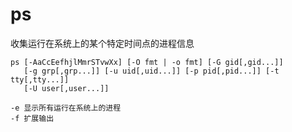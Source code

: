 # ps

收集运行在系统上的某个特定时间点的进程信息

```
ps [-AaCcEefhjlMmrSTvwXx] [-O fmt | -o fmt] [-G gid[,gid...]]
   [-g grp[,grp...]] [-u uid[,uid...]] [-p pid[,pid...]] [-t tty[,tty...]]
   [-U user[,user...]]

-e 显示所有运行在系统上的进程
-f 扩展输出
```